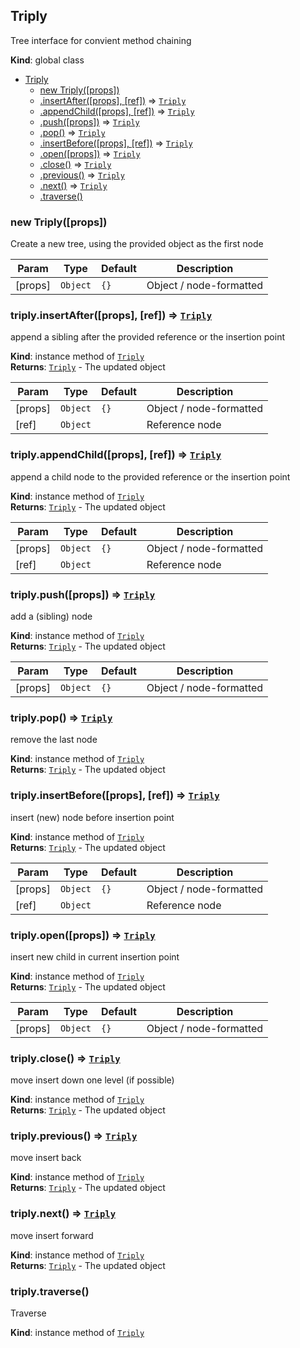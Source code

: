 <a name="Triply"></a>

## Triply
Tree interface for convient method chaining

**Kind**: global class  

* [Triply](#Triply)
    * [new Triply([props])](#new_Triply_new)
    * [.insertAfter([props], [ref])](#Triply+insertAfter) ⇒ [<code>Triply</code>](#Triply)
    * [.appendChild([props], [ref])](#Triply+appendChild) ⇒ [<code>Triply</code>](#Triply)
    * [.push([props])](#Triply+push) ⇒ [<code>Triply</code>](#Triply)
    * [.pop()](#Triply+pop) ⇒ [<code>Triply</code>](#Triply)
    * [.insertBefore([props], [ref])](#Triply+insertBefore) ⇒ [<code>Triply</code>](#Triply)
    * [.open([props])](#Triply+open) ⇒ [<code>Triply</code>](#Triply)
    * [.close()](#Triply+close) ⇒ [<code>Triply</code>](#Triply)
    * [.previous()](#Triply+previous) ⇒ [<code>Triply</code>](#Triply)
    * [.next()](#Triply+next) ⇒ [<code>Triply</code>](#Triply)
    * [.traverse()](#Triply+traverse)

<a name="new_Triply_new"></a>

### new Triply([props])
Create a new tree, using the provided object as the first node


| Param | Type | Default | Description |
| --- | --- | --- | --- |
| [props] | <code>Object</code> | <code>{}</code> | Object / node-formatted |

<a name="Triply+insertAfter"></a>

### triply.insertAfter([props], [ref]) ⇒ [<code>Triply</code>](#Triply)
append a sibling after the provided reference or the insertion point

**Kind**: instance method of [<code>Triply</code>](#Triply)  
**Returns**: [<code>Triply</code>](#Triply) - The updated object  

| Param | Type | Default | Description |
| --- | --- | --- | --- |
| [props] | <code>Object</code> | <code>{}</code> | Object / node-formatted |
| [ref] | <code>Object</code> |  | Reference node |

<a name="Triply+appendChild"></a>

### triply.appendChild([props], [ref]) ⇒ [<code>Triply</code>](#Triply)
append a child node to the provided reference or the insertion point

**Kind**: instance method of [<code>Triply</code>](#Triply)  
**Returns**: [<code>Triply</code>](#Triply) - The updated object  

| Param | Type | Default | Description |
| --- | --- | --- | --- |
| [props] | <code>Object</code> | <code>{}</code> | Object / node-formatted |
| [ref] | <code>Object</code> |  | Reference node |

<a name="Triply+push"></a>

### triply.push([props]) ⇒ [<code>Triply</code>](#Triply)
add a (sibling) node

**Kind**: instance method of [<code>Triply</code>](#Triply)  
**Returns**: [<code>Triply</code>](#Triply) - The updated object  

| Param | Type | Default | Description |
| --- | --- | --- | --- |
| [props] | <code>Object</code> | <code>{}</code> | Object / node-formatted |

<a name="Triply+pop"></a>

### triply.pop() ⇒ [<code>Triply</code>](#Triply)
remove the last node

**Kind**: instance method of [<code>Triply</code>](#Triply)  
**Returns**: [<code>Triply</code>](#Triply) - The updated object  
<a name="Triply+insertBefore"></a>

### triply.insertBefore([props], [ref]) ⇒ [<code>Triply</code>](#Triply)
insert (new) node before insertion point

**Kind**: instance method of [<code>Triply</code>](#Triply)  
**Returns**: [<code>Triply</code>](#Triply) - The updated object  

| Param | Type | Default | Description |
| --- | --- | --- | --- |
| [props] | <code>Object</code> | <code>{}</code> | Object / node-formatted |
| [ref] | <code>Object</code> |  | Reference node |

<a name="Triply+open"></a>

### triply.open([props]) ⇒ [<code>Triply</code>](#Triply)
insert new child in current insertion point

**Kind**: instance method of [<code>Triply</code>](#Triply)  
**Returns**: [<code>Triply</code>](#Triply) - The updated object  

| Param | Type | Default | Description |
| --- | --- | --- | --- |
| [props] | <code>Object</code> | <code>{}</code> | Object / node-formatted |

<a name="Triply+close"></a>

### triply.close() ⇒ [<code>Triply</code>](#Triply)
move insert down one level (if possible)

**Kind**: instance method of [<code>Triply</code>](#Triply)  
**Returns**: [<code>Triply</code>](#Triply) - The updated object  
<a name="Triply+previous"></a>

### triply.previous() ⇒ [<code>Triply</code>](#Triply)
move insert back

**Kind**: instance method of [<code>Triply</code>](#Triply)  
**Returns**: [<code>Triply</code>](#Triply) - The updated object  
<a name="Triply+next"></a>

### triply.next() ⇒ [<code>Triply</code>](#Triply)
move insert forward

**Kind**: instance method of [<code>Triply</code>](#Triply)  
**Returns**: [<code>Triply</code>](#Triply) - The updated object  
<a name="Triply+traverse"></a>

### triply.traverse()
Traverse

**Kind**: instance method of [<code>Triply</code>](#Triply)  
